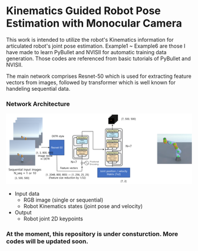 # Kinematics Guided Robot Pose Estimation with Monocular Camera

This work is intended to utilize the robot's Kinematics information for articulated robot's joint pose estimation.
Example1 ~ Example6 are those I have made to learn PyBullet and NVISII for automatic training data generation.
Those codes are referenced from basic tutorials of PyBullet and NVISII.

The main network comprises Resnet-50 which is used for extracting feature vectors from images, followed by transformer which is well known for handeling sequential data.

### Network Architecture
![Architecture](https://github.com/peytonhong/kirope/blob/main/docs/network_architecture.png)

* Input data
  * RGB image (single or sequential)
  * Robot Kinematics states (joint pose and velocity)
* Output
  * Robot joint 2D keypoints

### At the moment, this repository is under consturction. More codes will be updated soon.
